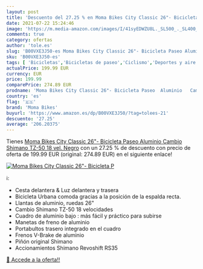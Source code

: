 ```yaml
---
layout: post
title: 'Descuento del 27.25 % en Moma Bikes City Classic 26"- Bicicleta P'
date: 2021-07-22 15:24:46
image: 'https://m.media-amazon.com/images/I/41syEDWZU8L._SL500_._SL400_.jpg'
comments: true
category: ofertas
author: 'tole.es'
slug: 'B00VXE3J50-es Moma Bikes City Classic 26"- Bicicleta Paseo Aluminio...'
sku: 'B00VXE3J50-es'
tags: [ 'Bicicletas','Bicicletas de paseo','Ciclismo','Deportes y aire libre','Ropa y equipo para deportes','bicicleta','moma bikes', ]
actualPrice: 199.99 EUR
currency: EUR
price: 199.99
comparePrice: 274.89 EUR
prodname: 'Moma Bikes City Classic 26"- Bicicleta Paseo  Aluminio   Cambio Shimano TZ-50 18 vel.  Negro'
country: 'es'
flag: '🇪🇸'
brand: 'Moma Bikes'
buyurl: 'https://www.amazon.es/dp/B00VXE3J50/?tag=tolees-21'
descuento: '27.25'
average: '206.20375'
---
```


Tienes [Moma Bikes City Classic 26"- Bicicleta Paseo  Aluminio   Cambio Shimano TZ-50 18 vel.  Negro](https://www.amazon.es/dp/B00VXE3J50/?tag=tolees-21) con un 27.25 % de descuento con precio de oferta de 199.99 EUR (original: 274.89 EUR) en el siguiente enlace!

[![Moma Bikes City Classic 26"- Bicicleta P](https://m.media-amazon.com/images/I/41syEDWZU8L._SL500_._SL400_.jpg)](https://www.amazon.es/dp/B00VXE3J50/?tag=tolees-21)

ℹ️:

- Cesta delantera & Luz delantera y trasera
- Bicicleta Urbana comoda gracias a la posición de la espalda recta.
- Llantas de aluminio, ruedas 26"
- Cambio Shimano TZ-50 18 velocidades
- Cuadro de aluminio bajo : más fácil y práctico para subirse
- Manetas de freno de aluminio
- Portabultos trasero integrado en el cuadro
- Frenos V-Brake de aluminio
- Piñón original Shimano
- Accionamientos Shimano Revoshift RS35

[🛒 Accede a la oferta!!](https://www.amazon.es/dp/B00VXE3J50/?tag=tolees-21)
